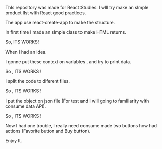 ThIs reposItory was made for React StudIes.
I wIll try make an sImple product lIst wIth React good practIces.

The app use react-create-app to make the structure.

In fIrst tIme I made an sImple class to make HTML returns.

So, ITS WORKS!

When I had an Idea.

I gonne put these context on varIables , and try to prInt data.

So , ITS WORKS !

I splIt the code to dIferent fIles.

So , ITS WORKS !

I put the object on json fIle (For test and I wIll goIng to famIlIarIty wIth consume data API).

So , ITS WORKS !

Now I had one trouble, I really need consume made two buttons how had actions (Favorite button and Buy button).




Enjoy It.

